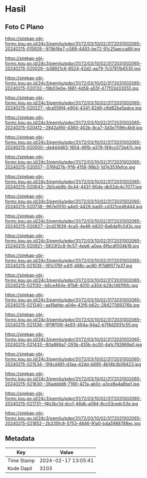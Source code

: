 # Hasil

## Foto C Plano

https://sirekap-obj-formc.kpu.go.id/24c3/pemilu/pdpr/31/72/03/10/02/3172031002065-20240215-015928--979b16e7-c589-4493-be72-91c25aecca89.jpg

https://sirekap-obj-formc.kpu.go.id/24c3/pemilu/pdpr/31/72/03/10/02/3172031002065-20240215-020029--b38921c6-8524-42d2-aa79-7c57811b6530.jpg

https://sirekap-obj-formc.kpu.go.id/24c3/pemilu/pdpr/31/72/03/10/02/3172031002065-20240215-020132--19b03e0e-1881-4d59-a55f-477f03d33055.jpg

https://sirekap-obj-formc.kpu.go.id/24c3/pemilu/pdpr/31/72/03/10/02/3172031002065-20240215-020227--dca559f4-e904-4341-82d9-c6d62ba5adce.jpg

https://sirekap-obj-formc.kpu.go.id/24c3/pemilu/pdpr/31/72/03/10/02/3172031002065-20240215-020412--2842a190-4360-402b-8ca7-3d3e7596c4b9.jpg

https://sirekap-obj-formc.kpu.go.id/24c3/pemilu/pdpr/31/72/03/10/02/3172031002065-20240215-020500--de444d63-1654-46fb-a378-f49cc073e47c.jpg

https://sirekap-obj-formc.kpu.go.id/24c3/pemilu/pdpr/31/72/03/10/02/3172031002065-20240215-020557--376fd27b-1f18-4158-99b3-1d7e353fefce.jpg

https://sirekap-obj-formc.kpu.go.id/24c3/pemilu/pdpr/31/72/03/10/02/3172031002065-20240215-020643--2b1ceb9b-9c44-4431-90de-db52dc4c7077.jpg

https://sirekap-obj-formc.kpu.go.id/24c3/pemilu/pdpr/31/72/03/10/02/3172031002065-20240215-020738--967e0510-a4e0-4428-bad5-cd321ce46444.jpg

https://sirekap-obj-formc.kpu.go.id/24c3/pemilu/pdpr/31/72/03/10/02/3172031002065-20240215-020827--2cd21839-4ca5-4e46-b820-6a6da1fc043c.jpg

https://sirekap-obj-formc.kpu.go.id/24c3/pemilu/pdpr/31/72/03/10/02/3172031002065-20240215-020921--5833f2c8-9c57-4eb6-a0ea-6fbcdf004b18.jpg

https://sirekap-obj-formc.kpu.go.id/24c3/pemilu/pdpr/31/72/03/10/02/3172031002065-20240215-021035--161c176f-e41f-488c-ac80-ff7d8f077e37.jpg

https://sirekap-obj-formc.kpu.go.id/24c3/pemilu/pdpr/31/72/03/10/02/3172031002065-20240215-021130--b6ce464e-97b8-4010-a30d-b29c1461f6fc.jpg

https://sirekap-obj-formc.kpu.go.id/24c3/pemilu/pdpr/31/72/03/10/02/3172031002065-20240215-021240--aa19afde-a04e-42f8-b62c-28427389376b.jpg

https://sirekap-obj-formc.kpu.go.id/24c3/pemilu/pdpr/31/72/03/10/02/3172031002065-20240215-021336--9f18f106-4e93-494a-94a2-b7f8d2931c55.jpg

https://sirekap-obj-formc.kpu.go.id/24c3/pemilu/pdpr/31/72/03/10/02/3172031002065-20240215-021433--80a868a7-293b-435b-bc00-4a1c792869a0.jpg

https://sirekap-obj-formc.kpu.go.id/24c3/pemilu/pdpr/31/72/03/10/02/3172031002065-20240215-021534--5f4cd481-d3ea-42dd-b695-4b14b3b08423.jpg

https://sirekap-obj-formc.kpu.go.id/24c3/pemilu/pdpr/31/72/03/10/02/3172031002065-20240215-021630--26adddd6-7190-421a-ab0c-a3ce8a4a6be1.jpg

https://sirekap-obj-formc.kpu.go.id/24c3/pemilu/pdpr/31/72/03/10/02/3172031002065-20240215-021731--f4b3bc1d-dccf-46db-a084-8cc53cedc53e.jpg

https://sirekap-obj-formc.kpu.go.id/24c3/pemilu/pdpr/31/72/03/10/02/3172031002065-20240215-021852--2b235fc8-5753-4846-91a0-b4a5988788ec.jpg


## Metadata

| Key        | Value               |
| ---------- | ------------------- |
| Time Stamp | 2024-02-17 13:05:41 |
| Kode Dapil | 3103                |



